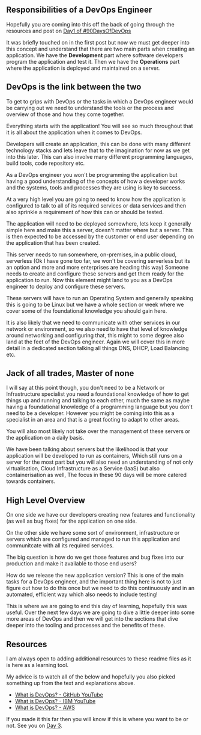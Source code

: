 ## Responsibilities of a DevOps Engineer 

Hopefully you are coming into this off the back of going through the resources and post on [Day1 of #90DaysOfDevOps](Days/day01.md) 

It was briefly touched on in the first post but now we must get deeper into this concept and understand that there are two main parts when creating an application. We have the **Development** part where software developers program the application and test it. Then we have the **Operations** part where the application is deployed and maintained on a server. 

## DevOps is the link between the two

To get to grips with DevOps or the tasks in which a DevOps engineer would be carrying out we need to understand the tools or the process and overview of those and how they come together. 

Everything starts with the application! You will see so much throughout that it is all about the application when it comes to DevOps.

Developers will create an application, this can be done with many different technology stacks and lets leave that to the imagination for now as we get into this later. This can also involve many different programming languages, build tools, code repository etc. 

As a DevOps engineer you won't be programming the application but having a good understanding of the concepts of how a developer works and the systems, tools and processes they are using is key to success. 

At a very high level you are going to need to know how the application is configured to talk to all of its required services or data services and then also sprinkle a requirement of how this can or should be tested. 

The application will need to be deployed somewhere, lets keep it generally simple here and make this a server, doesn't matter where but a server. This is then expected to be accessed by the customer or end user depending on the application that has been created. 

This server needs to run somewhere, on-premises, in a public cloud, serverless (Ok I have gone too far, we won't be covering serverless but its an option and more and more enterprises are heading this way) Someone needs to create and configure these servers and get them ready for the application to run. Now this element might land to you as a DevOps engineer to deploy and configure these servers. 

These servers will have to run an Operating System and generally speaking this is going to be Linux but we have a whole section or week where we cover some of the foundational knowledge you should gain here. 

It is also likely that we need to communicate with other services in our network or environment, so we also need to have that level of knowledge around networking and configuring that, this might to some degree also land at the feet of the DevOps engineer. Again we will cover this in more detail in a dedicated section talking all things DNS, DHCP, Load Balancing etc. 

## Jack of all trades, Master of none 

I will say at this point though, you don't need to be a Network or Infrastructure specialist you need a foundational knowledge of how to get things up and running and talking to each other, much the same as maybe having a foundational knowledge of a programming language but you don't need to be a developer. However you might be coming into this as a specialist in an area and that is a great footing to adapt to other areas. 

You will also most likely not take over the management of these servers or the application on a daily basis. 

We have been talking about servers but the likelihood is that your application will be developed to run as containers, Which still runs on a server for the most part but you will also need an understanding of not only virtualisation, Cloud Infrastructure as a Service (IaaS) but also containerisation as well, The focus in these 90 days will be more catered towards containers. 

## High Level Overview

On one side we have our developers creating new features and functionality (as well as bug fixes) for the application on one side. 

On the other side we have some sort of environment, infrastructure or servers which are configured and managed to run this application and communitcate with all its required services. 

The big question is how do we get those features and bug fixes into our production and make it available to those end users? 

How do we release the new application version? This is one of the main tasks for a DevOps engineer, and the important thing here is not to just figure out how to do this once but we need to do this continuously and in an automated, efficient way which also needs to include testing! 

This is where we are going to end this day of learning, hopefully this was useful. Over the next few days we are going to dive a little deeper into some more areas of DevOps and then we will get into the sections that dive deeper into the tooling and processes and the benefits of these. 

## Resources 

I am always open to adding additional resources to these readme files as it is here as a learning tool.  

My advice is to watch all of the below and hopefully you also picked something up from the text and explanations above. 

- [What is DevOps? - GitHub YouTube](https://www.youtube.com/watch?v=kBV8gPVZNEE)
- [What is DevOps? - IBM YouTube](https://www.youtube.com/watch?v=UbtB4sMaaNM)
- [What is DevOps? - AWS ](https://aws.amazon.com/devops/what-is-devops/)

If you made it this far then you will know if this is where you want to be or not. See you on [Day 3](day03.md).  
